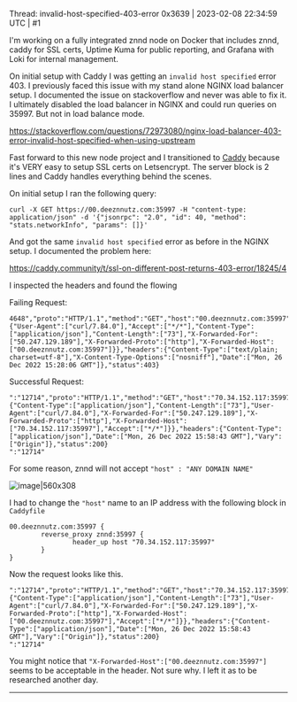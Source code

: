 Thread: invalid-host-specified-403-error
0x3639 | 2023-02-08 22:34:59 UTC | #1

I'm working on a fully integrated znnd node on Docker that includes znnd, caddy for SSL certs, Uptime Kuma for public reporting, and Grafana with Loki for internal management.  

On initial setup with Caddy I was getting an `invalid host specified` error 403.  I previously faced this issue with my stand alone NGINX load balancer setup.  I documented the issue on stackoverflow and never was able to fix it.  I ultimately disabled the load balancer in NGINX and could run queries on 35997.  But not in load balance mode.    

https://stackoverflow.com/questions/72973080/nginx-load-balancer-403-error-invalid-host-specified-when-using-upstream

Fast forward to this new node project and I transitioned to [Caddy](https://caddyserver.com/) because it's VERY easy to setup SSL certs on Letsencrypt.  The server block is 2 lines and Caddy handles everything behind the scenes. 

On initial setup I ran the following query:
```
curl -X GET https://00.deeznnutz.com:35997 -H "content-type: application/json" -d '{"jsonrpc": "2.0", "id": 40, "method": "stats.networkInfo", "params": []}'
```
And got the same `invalid host specified` error as before in the NGINX setup.  I documented the problem here:

https://caddy.community/t/ssl-on-different-post-returns-403-error/18245/4

I inspected the headers and found the flowing

Failing Request:
```
4648","proto":"HTTP/1.1","method":"GET","host":"00.deeznnutz.com:35997","uri":"/","headers":{"User-Agent":["curl/7.84.0"],"Accept":["*/*"],"Content-Type":["application/json"],"Content-Length":["73"],"X-Forwarded-For":["50.247.129.189"],"X-Forwarded-Proto":["http"],"X-Forwarded-Host":["00.deeznnutz.com:35997"]}},"headers":{"Content-Type":["text/plain; charset=utf-8"],"X-Content-Type-Options":["nosniff"],"Date":["Mon, 26 Dec 2022 15:28:06 GMT"]},"status":403}
```

Successful Request:
```
":"12714","proto":"HTTP/1.1","method":"GET","host":"70.34.152.117:35997","uri":"/","headers":{"Content-Type":["application/json"],"Content-Length":["73"],"User-Agent":["curl/7.84.0"],"X-Forwarded-For":["50.247.129.189"],"X-Forwarded-Proto":["http"],"X-Forwarded-Host":["70.34.152.117:35997"],"Accept":["*/*"]}},"headers":{"Content-Type":["application/json"],"Date":["Mon, 26 Dec 2022 15:58:43 GMT"],"Vary":["Origin"]},"status":200}
":"12714"
```

For some reason, znnd will not accept `"host" : "ANY DOMAIN NAME"`

![image|560x308](upload://eIJ4Kd8wpNgamhIOdf5dsJdRp4O.png)

I had to change the `"host"` name to an IP address with the following block in `Caddyfile`

```
00.deeznnutz.com:35997 {
        reverse_proxy znnd:35997 {
                header_up host "70.34.152.117:35997"
        }
}
```

Now the request looks like this.

```
":"12714","proto":"HTTP/1.1","method":"GET","host":"70.34.152.117:35997","uri":"/","headers":{"Content-Type":["application/json"],"Content-Length":["73"],"User-Agent":["curl/7.84.0"],"X-Forwarded-For":["50.247.129.189"],"X-Forwarded-Proto":["http"],"X-Forwarded-Host":["00.deeznnutz.com:35997"],"Accept":["*/*"]}},"headers":{"Content-Type":["application/json"],"Date":["Mon, 26 Dec 2022 15:58:43 GMT"],"Vary":["Origin"]},"status":200}
":"12714"
```

You might notice that `"X-Forwarded-Host":["00.deeznnutz.com:35997"]` seems to be acceptable in the header.  Not sure why.  I left it as to be researched another day.

-------------------------

